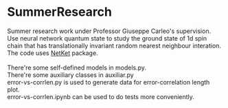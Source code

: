 # SummerResearch
Summer research work under Professor Giuseppe Carleo's supervision.<br>
Use neural network quantum state to study the ground state of 1d spin chain that has translationally invariant random nearest neighbour interation. <br>
The code uses [NetKet](https://www.netket.org/index.html) package. <br>
<br>
There're some self-defined models in models.py. <br>
There're some auxiliary classes in auxiliar.py <br>
error-vs-corrlen.py is used to generate data for error-correlation length plot. <br>
error-vs-corrlen.ipynb can be used to do tests more conveniently. <br>
